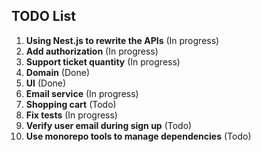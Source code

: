 ## TODO List

1. **Using Nest.js to rewrite the APIs** (In progress)
2. **Add authorization** (In progress)
3. **Support ticket quantity** (In progress)
4. **Domain** (Done)
5. **UI** (Done)
6. **Email service** (In progress)
7. **Shopping cart** (Todo)
8. **Fix tests** (In progress)
9. **Verify user email during sign up** (Todo)
10. **Use monorepo tools to manage dependencies** (Todo)